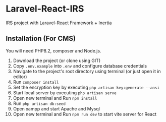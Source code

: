 # Laravel-React-IRS
IRS project with Laravel-React Framework + Inertia

## Installation (For CMS)
You will need PHP8.2, composer and Node.js.

1. Download the project (or clone using GIT) 
2. Copy `.env.example` into `.env` and configure database credentials
3. Navigate to the project's root directory using terminal (or just open it in editor)
4. Run `composer install`
5. Set the encryption key by executing `php artisan key:generate --ansi`
6. Start local server by executing `php artisan serve`
7. Open new terminal and Run `npm install`
8. Run `php artisan db:seed`
9. Open xampp and start Apache and Mysql
10. Open new terminal and Run `npm run dev` to start vite server for React
